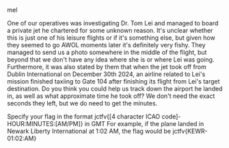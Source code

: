 mel

One of our operatives was investigating Dr. Tom Lei and managed to board a private jet he chartered for some unknown reason. It's unclear whether this is just one of his leisure flights or if it's something else, but given how they seemed to go AWOL moments later it's definitely very fishy. They managed to send us a photo somewhere in the middle of the flight, but beyond that we don't have any idea where she is or where Lei was going. Furthermore, it was also stated by them that when the jet took off from Dublin International on December 30th 2024, an airline related to Lei's mission finished taxiing to Gate 104 after finishing its flight from Lei's target destination. Do you think you could help us track down the airport he landed in, as well as what approximate time he took off? We don't need the exact seconds they left, but we do need to get the minutes.

Specify your flag in the format jctfv{[4 character ICAO code]-HOUR:MINUTES:[AM/PM]} in GMT For example, if the plane landed in Newark Liberty International at 1:02 AM, the flag would be jctfv{KEWR-01:02:AM}
